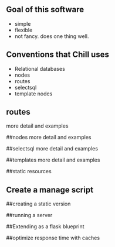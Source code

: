 ## Goal of this software

- simple
- flexible
- not fancy. does one thing well.

## Conventions that Chill uses

- Relational databases
- nodes
- routes
- selectsql
- template nodes

## routes
more detail and examples

##nodes
more detail and examples

##selectsql
more detail and examples

##templates
more detail and examples

##static resources

## Create a manage script




##creating a static version

##running a server

##Extending as a flask blueprint

##optimize response time with caches


